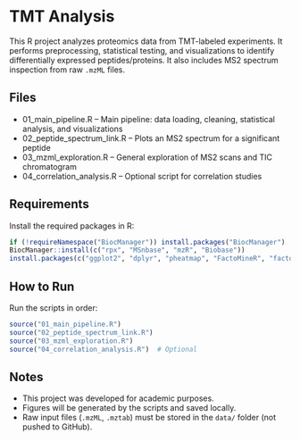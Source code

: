 # TMT Analysis

This R project analyzes proteomics data from TMT-labeled experiments. It performs preprocessing, statistical testing, and visualizations to identify differentially expressed peptides/proteins. It also includes MS2 spectrum inspection from raw `.mzML` files.

## Files

- 01_main_pipeline.R – Main pipeline: data loading, cleaning, statistical analysis, and visualizations
- 02_peptide_spectrum_link.R – Plots an MS2 spectrum for a significant peptide
- 03_mzml_exploration.R – General exploration of MS2 scans and TIC chromatogram
- 04_correlation_analysis.R – Optional script for correlation studies

## Requirements

Install the required packages in R:
```r
if (!requireNamespace("BiocManager")) install.packages("BiocManager")
BiocManager::install(c("rpx", "MSnbase", "mzR", "Biobase"))
install.packages(c("ggplot2", "dplyr", "pheatmap", "FactoMineR", "factoextra"))
```

## How to Run

Run the scripts in order:
```r
source("01_main_pipeline.R")
source("02_peptide_spectrum_link.R")
source("03_mzml_exploration.R")
source("04_correlation_analysis.R")  # Optional
```



## Notes

- This project was developed for academic purposes.
- Figures will be generated by the scripts and saved locally.
- Raw input files (`.mzML`, `.mztab`) must be stored in the `data/` folder (not pushed to GitHub).

